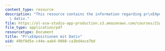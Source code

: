```yaml
---
content_type: resource
description: "This resource contains the information regarding pr\xE4positionen mit\
  \ dativ."
file: https://ol-ocw-studio-app-production.s3.amazonaws.com/courses/21g-401-german-i-fall-2008/49bf8d5ec44eaab49860ca3bd4ace7bd_MIT21G_401F08_dativ_pra.pdf
file_type: application/pdf
resourcetype: Document
title: "Pr\xE4positionen mit Dativ"
uid: 49bf8d5e-c44e-aab4-9860-ca3bd4ace7bd
---
```

